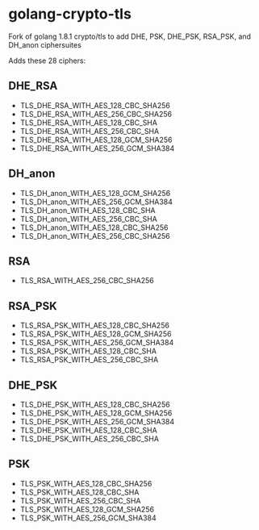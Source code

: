 # golang-crypto-tls
Fork of golang 1.8.1 crypto/tls to add DHE, PSK, DHE_PSK, RSA_PSK, and DH_anon ciphersuites

Adds these 28 ciphers:
## DHE_RSA
* TLS_DHE_RSA_WITH_AES_128_CBC_SHA256
* TLS_DHE_RSA_WITH_AES_256_CBC_SHA256
* TLS_DHE_RSA_WITH_AES_128_CBC_SHA
* TLS_DHE_RSA_WITH_AES_256_CBC_SHA
* TLS_DHE_RSA_WITH_AES_128_GCM_SHA256
* TLS_DHE_RSA_WITH_AES_256_GCM_SHA384

## DH_anon
* TLS_DH_anon_WITH_AES_128_GCM_SHA256
* TLS_DH_anon_WITH_AES_256_GCM_SHA384
* TLS_DH_anon_WITH_AES_128_CBC_SHA
* TLS_DH_anon_WITH_AES_256_CBC_SHA
* TLS_DH_anon_WITH_AES_128_CBC_SHA256
* TLS_DH_anon_WITH_AES_256_CBC_SHA256

## RSA
* TLS_RSA_WITH_AES_256_CBC_SHA256

## RSA_PSK
* TLS_RSA_PSK_WITH_AES_128_CBC_SHA256
* TLS_RSA_PSK_WITH_AES_128_GCM_SHA256
* TLS_RSA_PSK_WITH_AES_256_GCM_SHA384
* TLS_RSA_PSK_WITH_AES_128_CBC_SHA
* TLS_RSA_PSK_WITH_AES_256_CBC_SHA

## DHE_PSK
* TLS_DHE_PSK_WITH_AES_128_CBC_SHA256
* TLS_DHE_PSK_WITH_AES_128_GCM_SHA256
* TLS_DHE_PSK_WITH_AES_256_GCM_SHA384
* TLS_DHE_PSK_WITH_AES_128_CBC_SHA
* TLS_DHE_PSK_WITH_AES_256_CBC_SHA

## PSK
* TLS_PSK_WITH_AES_128_CBC_SHA256
* TLS_PSK_WITH_AES_128_CBC_SHA
* TLS_PSK_WITH_AES_256_CBC_SHA
* TLS_PSK_WITH_AES_128_GCM_SHA256
* TLS_PSK_WITH_AES_256_GCM_SHA384
